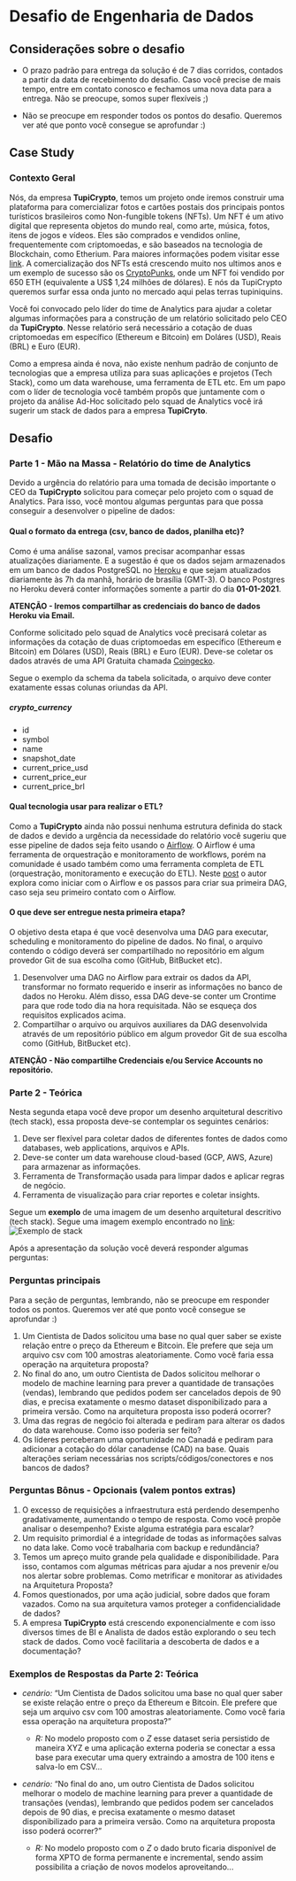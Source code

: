 # Desafio de Engenharia de Dados
## Considerações sobre o desafio
* O prazo padrão para entrega da solução é de 7 dias corridos, contados a partir da data de recebimento do desafio. Caso você precise de mais tempo, entre em contato conosco e fechamos uma nova data para a entrega. Não se preocupe, somos super flexíveis ;)
- Não se preocupe em responder todos os pontos do desafio. Queremos ver até que ponto você consegue se aprofundar :)
 
## Case Study
### Contexto Geral
Nós, da empresa **TupiCrypto**, temos um projeto onde iremos construir uma plataforma para comercializar fotos e cartões postais dos principais pontos turísticos brasileiros como Non-fungible tokens (NFTs). Um NFT é um ativo digital que representa objetos do mundo real, como arte, música, fotos, itens de jogos e vídeos. Eles são comprados e vendidos online, frequentemente com criptomoedas, e são baseados na tecnologia de Blockchain, como Etherium. Para maiores informações podem visitar esse [link](https://www.forbes.com/advisor/investing/nft-non-fungible-token/). A comercialização dos NFTs está crescendo muito nos ultimos anos e um exemplo de sucesso são os [CryptoPunks](https://www.moneytimes.com.br/o-que-sao-cryptopunks-e-por-que-estao-bombando-no-mundo-artistico-dos-tokens-nfts/), onde um NFT foi vendido por 650 ETH (equivalente a US$ 1,24 milhões de dólares). E nós da TupiCrypto queremos surfar essa onda junto no mercado aqui pelas terras tupiniquins.
 
Você foi convocado pelo líder do time de Analytics para ajudar a coletar algumas informações para a construção de um relatório solicitado pelo CEO da **TupiCrypto**. Nesse relatório será necessário a cotação de duas criptomoedas em específico (Ethereum e Bitcoin) em Doláres (USD), Reais (BRL) e Euro (EUR).
 
Como a empresa ainda é nova, não existe nenhum padrão de conjunto de tecnologias que a empresa utiliza para suas aplicações e projetos (Tech Stack), como um data warehouse, uma ferramenta de ETL etc. Em um papo com o líder de tecnologia você também propôs que juntamente com o projeto da análise Ad-Hoc solicitado pelo squad de Analytics você irá sugerir um stack de dados para a empresa **TupiCryto**.
 
## Desafio
### Parte 1 - Mão na Massa - Relatório do time de Analytics
Devido a urgência do relatório para uma tomada de decisão importante o CEO da **TupiCrypto** solicitou para começar pelo projeto com o squad de Analytics. Para isso, você montou algumas perguntas para que possa conseguir a desenvolver o pipeline de dados:
 
#### Qual o formato da entrega (csv, banco de dados, planilha etc)?
Como é uma análise sazonal, vamos precisar acompanhar essas atualizações diariamente. E a sugestão é que os dados sejam armazenados em um banco de dados PostgreSQL no [Heroku](https://www.heroku.com/postgres) e que sejam atualizados diariamente às 7h da manhã, horário de brasília (GMT-3). O banco Postgres no Heroku deverá conter informações somente a partir do dia **01-01-2021**.
 
**ATENÇÃO - Iremos compartilhar as credenciais do banco de dados Heroku via Email.**
 
Conforme solicitado pelo squad de Analytics você precisará coletar as informações da cotação de duas criptomoedas em específico (Ethereum e Bitcoin) em Dólares (USD), Reais (BRL) e Euro (EUR). Deve-se coletar os dados através de uma API Gratuita chamada [Coingecko](https://www.coingecko.com/en/api#explore-api).
 
Segue o exemplo da schema da tabela solicitada, o arquivo deve conter exatamente essas colunas oriundas da API.
##### *crypto_currency*
   - id
   - symbol
   - name
   - snapshot_date
   - current_price_usd
   - current_price_eur
   - current_price_brl
 
#### Qual tecnologia usar para realizar o ETL?
Como a **TupiCrypto** ainda não possui nenhuma estrutura definida do stack de dados e devido a urgência da necessidade do relatório você sugeriu que esse pipeline de dados seja feito usando o [Airflow](https://airflow.apache.org/). O Airflow é uma ferramenta de orquestração e monitoramento de workflows, porém na comunidade é usado também como uma ferramenta completa de ETL (orquestração, monitoramento e execução do ETL). Neste [post](https://towardsdatascience.com/getting-started-with-airflow-using-docker-cd8b44dbff98) o autor explora como iniciar com o Airflow e os passos para criar sua primeira DAG, caso seja seu primeiro contato com o Airflow.
 
#### O que deve ser entregue nesta primeira etapa?
O objetivo desta etapa é que você desenvolva uma DAG para executar, scheduling e monitoramento do pipeline de dados. No final, o arquivo contendo o código deverá ser compartilhado no repositório em algum provedor Git de sua escolha como (GitHub, BitBucket etc).
 
1) Desenvolver uma DAG no Airflow para extrair os dados da API, transformar no formato requerido e inserir as informações no banco de dados no Heroku. Além disso, essa DAG deve-se conter um Crontime para que rode todo dia na hora requisitada. Não se esqueça dos requisitos explicados acima.
2) Compartilhar o arquivo ou arquivos auxiliares da DAG desenvolvida através de um repositório público em algum provedor Git de sua escolha como (GitHub, BitBucket etc).
 
**ATENÇÃO - Não compartilhe Credenciais e/ou Service Accounts no repositório.**
 
### Parte 2 - Teórica
Nesta segunda etapa você deve propor um desenho arquitetural descritivo (tech stack), essa proposta deve-se contemplar os seguintes cenários:
 
1) Deve ser flexível para coletar dados de diferentes fontes de dados como databases, web applications, arquivos e APIs.
2) Deve-se conter um data warehouse cloud-based (GCP, AWS, Azure) para armazenar as informações.
3) Ferramenta de Transformação usada para limpar dados e aplicar regras de negócio.
4) Ferramenta de visualização para criar reportes e coletar insights.
 
Segue um **exemplo** de uma imagem de um desenho arquitetural descritivo (tech stack). Segue uma imagem exemplo encontrado no [link](https://blog.indicium.tech/aproximando-os-dados-dos-analistas-etl-elt/):
![Exemplo de stack](https://blog.indicium.tech/content/images/2021/05/indicium-blog-exemplo-de-pipeline-de-dados-usando-elt.png)
 
Após a apresentação da solução você deverá responder algumas perguntas:
 
### Perguntas principais
Para a seção de perguntas, lembrando, não se preocupe em responder todos os pontos. Queremos ver até que ponto você consegue se aprofundar :)
 
1) Um Cientista de Dados solicitou uma base no qual quer saber se existe relação entre o preço da Ethereum e Bitcoin. Ele prefere que seja um arquivo csv com 100 amostras aleatoriamente. Como você faria essa operação na arquitetura proposta?
2) No final do ano, um outro Cientista de Dados solicitou melhorar o modelo de machine learning para prever a quantidade de transações (vendas), lembrando que pedidos podem ser cancelados depois de 90 dias, e precisa exatamente o mesmo dataset disponibilizado para a primeira versão. Como na arquitetura proposta isso poderá ocorrer?
3) Uma das regras de negócio foi alterada e pediram para alterar os dados do data warehouse. Como isso poderia ser feito?
4) Os líderes perceberam uma oportunidade no Canadá e pediram para adicionar a cotação do dólar canadense (CAD) na base. Quais alterações seriam necessárias nos scripts/códigos/conectores e nos bancos de dados?
 
### Perguntas Bônus - Opcionais (valem pontos extras)
1) O excesso de requisições a infraestrutura está perdendo desempenho gradativamente, aumentando o tempo de resposta. Como você propõe analisar o desempenho? Existe alguma estratégia para escalar?
2) Um requisito primordial é a integridade de todas as informações salvas no data lake. Como você trabalharia com backup e redundância?
3) Temos um apreço muito grande pela qualidade e disponibilidade. Para isso, contamos com algumas métricas para ajudar a nos prevenir e/ou nos alertar sobre problemas. Como metrificar e monitorar as atividades na Arquitetura Proposta?
4) Fomos questionados, por uma ação judicial, sobre dados que foram vazados. Como na sua arquitetura vamos proteger a confidencialidade de dados?
5) A empresa **TupiCrypto** está crescendo exponencialmente e com isso diversos times de BI e Analista de dados estão explorando o seu tech stack de dados. Como você facilitaria a descoberta de dados e a documentação?
 
### Exemplos de Respostas da Parte 2: Teórica
* *cenário:*  “Um Cientista de Dados solicitou uma base no qual quer saber se existe relação entre o preço da Ethereum e Bitcoin. Ele prefere que seja um arquivo csv com 100 amostras aleatoriamente. Como você faria essa operação na arquitetura proposta?”
   * *R:* No modelo proposto com o *Z* esse dataset seria persistido de maneira XYZ e uma aplicação externa poderia se conectar a essa base para executar uma query extraindo a amostra de 100 itens e salva-lo em CSV...
 
* *cenário:* “No final do ano, um outro Cientista de Dados solicitou melhorar o modelo de machine learning para prever a quantidade de transações (vendas), lembrando que pedidos podem ser cancelados depois de 90 dias, e precisa exatamente o mesmo dataset disponibilizado para a primeira versão. Como na arquitetura proposta isso poderá ocorrer?”
  *  *R:* No modelo proposto com o *Z* o dado bruto ficaria disponível de forma XPTO de forma permanente e incremental, sendo assim possibilita a criação de novos modelos aproveitando...
